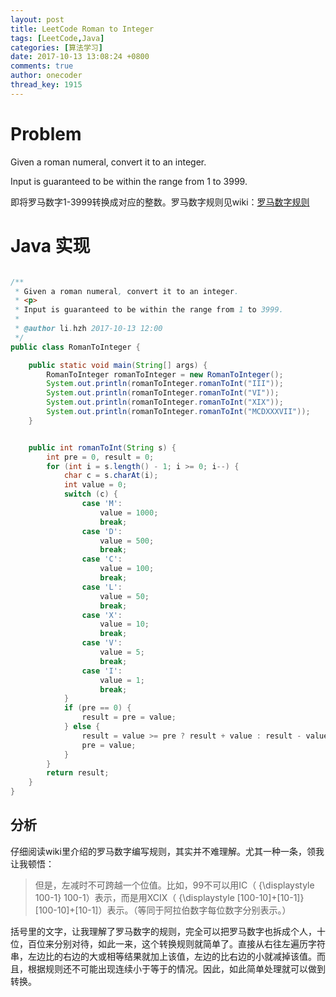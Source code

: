 ```yaml
---
layout: post
title: LeetCode Roman to Integer
tags: [LeetCode,Java]
categories: [算法学习]
date: 2017-10-13 13:08:24 +0800
comments: true
author: onecoder
thread_key: 1915
---
```

# Problem

Given a roman numeral, convert it to an integer.

Input is guaranteed to be within the range from 1 to 3999.

即将罗马数字1-3999转换成对应的整数。罗马数字规则见wiki：[罗马数字规则][1]

<!--break-->

# Java 实现

``` java

/**
 * Given a roman numeral, convert it to an integer.
 * <p>
 * Input is guaranteed to be within the range from 1 to 3999.
 *
 * @author li.hzh 2017-10-13 12:00
 */
public class RomanToInteger {

    public static void main(String[] args) {
        RomanToInteger romanToInteger = new RomanToInteger();
        System.out.println(romanToInteger.romanToInt("III"));
        System.out.println(romanToInteger.romanToInt("VI"));
        System.out.println(romanToInteger.romanToInt("XIX"));
        System.out.println(romanToInteger.romanToInt("MCDXXXVII"));
    }


    public int romanToInt(String s) {
        int pre = 0, result = 0;
        for (int i = s.length() - 1; i >= 0; i--) {
            char c = s.charAt(i);
            int value = 0;
            switch (c) {
                case 'M':
                    value = 1000;
                    break;
                case 'D':
                    value = 500;
                    break;
                case 'C':
                    value = 100;
                    break;
                case 'L':
                    value = 50;
                    break;
                case 'X':
                    value = 10;
                    break;
                case 'V':
                    value = 5;
                    break;
                case 'I':
                    value = 1;
                    break;
            }
            if (pre == 0) {
                result = pre = value;
            } else {
                result = value >= pre ? result + value : result - value;
                pre = value;
            }
        }
        return result;
    }
}


```

## 分析

仔细阅读wiki里介绍的罗马数字编写规则，其实并不难理解。尤其一种一条，领我让我顿悟：

> 但是，左减时不可跨越一个位值。比如，99不可以用IC（ {\displaystyle 100-1} 100-1）表示，而是用XCIX（ {\displaystyle [100-10]+[10-1]} [100-10]+[10-1]）表示。（等同于阿拉伯数字每位数字分别表示。）

括号里的文字，让我理解了罗马数字的规则，完全可以把罗马数字也拆成个人，十位，百位来分别对待，如此一来，这个转换规则就简单了。直接从右往左遍历字符串，左边比的右边的大或相等结果就加上该值，左边的比右边的小就减掉该值。而且，根据规则还不可能出现连续小于等于的情况。因此，如此简单处理就可以做到转换。

  [1]: https://zh.wikipedia.org/wiki/%E7%BD%97%E9%A9%AC%E6%95%B0%E5%AD%97


